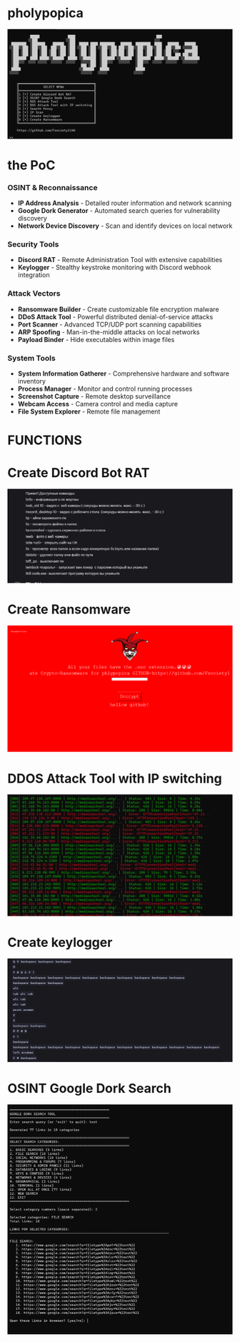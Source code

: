 # pholypopica
![Project Screenshot](screenshots/11.png)
# the PoC 
###  OSINT & Reconnaissance
- **IP Address Analysis** - Detailed router information and network scanning
- **Google Dork Generator** - Automated search queries for vulnerability discovery
- **Network Device Discovery** - Scan and identify devices on local network

###  Security Tools
- **Discord RAT** - Remote Administration Tool with extensive capabilities
- **Keylogger** - Stealthy keystroke monitoring with Discord webhook integration


###  Attack Vectors
- **Ransomware Builder** - Create customizable file encryption malware
- **DDoS Attack Tool** - Powerful distributed denial-of-service attacks
- **Port Scanner** - Advanced TCP/UDP port scanning capabilities
- **ARP Spoofing** - Man-in-the-middle attacks on local networks
- **Payload Binder** - Hide executables within image files

###  System Tools
- **System Information Gatherer** - Comprehensive hardware and software inventory
- **Process Manager** - Monitor and control running processes
- **Screenshot Capture** - Remote desktop surveillance
- **Webcam Access** - Camera control and media capture
- **File System Explorer** - Remote file management
# FUNCTIONS
# Create Discord Bot RAT   

![Project Screenshot](screenshots/13.png)
# Create Ransomware    

![Project Screenshot](screenshots/12.png)
# DDOS Attack Tool with IP switching
![Project Screenshot](screenshots/15.png)
# Create keylogger  
![Project Screenshot](screenshots/16.png)

# OSINT Google Dork Search  
![Project Screenshot](screenshots/17.png)

